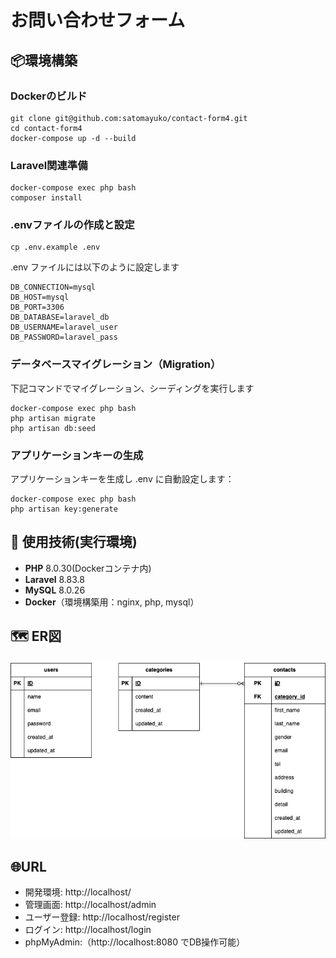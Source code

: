 # お問い合わせフォーム

## 📦環境構築

### Dockerのビルド
```
git clone git@github.com:satomayuko/contact-form4.git
cd contact-form4
docker-compose up -d --build
```


### Laravel関連準備
```
docker-compose exec php bash
composer install
```

### .envファイルの作成と設定
```
cp .env.example .env
```
.env ファイルには以下のように設定します
```env
DB_CONNECTION=mysql
DB_HOST=mysql
DB_PORT=3306
DB_DATABASE=laravel_db
DB_USERNAME=laravel_user
DB_PASSWORD=laravel_pass
```
### データベースマイグレーション（Migration）
下記コマンドでマイグレーション、シーディングを実行します
```
docker-compose exec php bash
php artisan migrate
php artisan db:seed
```
### アプリケーションキーの生成
アプリケーションキーを生成し .env に自動設定します：
```
docker-compose exec php bash
php artisan key:generate
```

## 🔧 使用技術(実行環境)

- **PHP** 8.0.30(Dockerコンテナ内)
- **Laravel** 8.83.8
- **MySQL** 8.0.26
- **Docker**（環境構築用：nginx, php, mysql）

## 🗺 ER図
![ER図](./ERD.png)

## 🌐URL
- 開発環境: http://localhost/
- 管理画面: http://localhost/admin
- ユーザー登録: http://localhost/register
- ログイン: http://localhost/login
- phpMyAdmin:（http://localhost:8080 でDB操作可能）